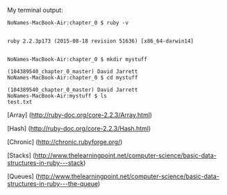 My terminal output:

    NoNames-MacBook-Air:chapter_0 $ ruby -v
   
   
    ruby 2.2.3p173 (2015-08-18 revision 51636) [x86_64-darwin14]
    
    
    NoNames-MacBook-Air:chapter_0 $ mkdir mystuff
    
    (104389540_chapter_0_master) David Jarrett
    NoNames-MacBook-Air:chapter_0 $ cd mystuff
    
    (104389540_chapter_0_master) David Jarrett
    NoNames-MacBook-Air:mystuff $ ls
    test.txt




[Array]  (http://ruby-doc.org/core-2.2.3/Array.html)

[Hash]  (http://ruby-doc.org/core-2.2.3/Hash.html)

[Chronic]  (http://chronic.rubyforge.org/)

[Stacks]  (http://www.thelearningpoint.net/computer-science/basic-data-structures-in-ruby---stack)

[Queues]  (http://www.thelearningpoint.net/computer-science/basic-data-structures-in-ruby---the-queue)


